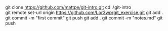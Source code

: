 git clone  https://github.com/mattpe/git-intro.git
cd .\git-intro\
git remote set-url origin https://github.com/Lor3wp/git_exercise.git
git add .
git commit -m "first commit"
git push
git add .
git commit -m "notes.md"
git push